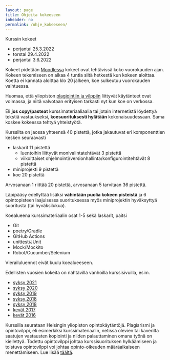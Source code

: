 ```yaml
---
layout: page
title: Ohjeita kokeeseen
inheader: no
permalink: /ohje_kokeeseen/
---
```


Kurssin kokeet

- perjantai 25.3.2022
- torstai 29.4.2022
- perjantai 3.6.2022

Kokeet pidetään [Moodlessa](https://moodle.helsinki.fi/course/view.php?id=46773) kokeet ovat tehtävissä koko vuorokauden ajan. Kokeen tekemiseen on aikaa 4 tuntia siitä hetkestä kun kokeen aloittaa. Koetta ei kannata aloittaa klo 20 jälkeen, koe sulkeutuu vuorokauden vaihtuessa.

Huomaa, että yliopiston [plagiointiin ja vilppiin](https://studies.helsinki.fi/ohjeet/artikkeli/mita-ovat-vilppi-ja-plagiointi) liittyvät käytänteet ovat voimassa, ja niitä valvotaan erityisen tarkasti nyt kun koe on verkossa.

Eli **jos copy/pasteat** kurssimateriaaliaalia tai jotain internetistä löydettyä tekstiä vastaukseksi, **koesuorituksesti hylätään** kokonaisuudessaan. Sama koskee kokeessa tehtyä yhteistyötä.

Kurssilta on jaossa yhteensä 40 pistettä, jotka jakautuvat eri komponenttien kesken seuraavasti

- laskarit 11 pistettä
  - luentoihin liittyvät monivalintatehtävät 3 pistettä
  - viikoittaiset ohjelmointi/versionhallinta/konfigurointitehtävät 8 pistettä
- miniprojekti 9 pistettä
- koe 20 pistettä

Arvosanaan 1 riittää 20 pistettä, arvosanaan 5 tarvitaan 36 pistettä.

Läpipääsy edellyttää lisäksi **vähintään puolia kokeen pisteistä** ja 6 opintopisteen laajuisessa suorituksessa myös miniprojektin hyväksyttyä suoritusta (tai hyväksilukua).

Koealueena kurssimateriaalin osat 1-5 sekä laskarit, paitsi

- Git
- poetry/Gradle
- GitHub Actions
- unittest/JUnit
- Mock/Mockito
- Robot/Cucumber/Selenium

Vierailuluennot eivät kuulu koealueeseen.

Edellisten vuosien kokeita on nähtävillä vanhoilla kurssisivuilla, esim.

- [syksy 2021](https://ohjelmistotuotanto-hy.github.io/koe2021/)
- [syksy 2020](https://ohjelmistotuotanto-hy.github.io/koe2020/)
- [syksy 2019](https://github.com/mluukkai/ohjelmistotuotanto2019)
- [syksy 2018](https://github.com/mluukkai/Ohjelmistotuotanto2018)
- [syksy 2018](https://github.com/mluukkai/ohjelmistotuotanto2017)
- [kevät 2017](https://github.com/mluukkai/ohtu2017)
- [kevät 2016](https://github.com/mluukkai/ohtu2016)

Kurssilla seurataan Helsingin yliopiston opintokäytäntöjä. Plagiarismi ja opintovilppi, eli esimerkiksi kurssimateriaalin, netissä olevien tai kaverilta saatujen vastausten kopiointi ja niiden palauttaminen omana työnä on kiellettyä. Todettu opintovilppi johtaa kurssisuorituksen hylkäämiseen ja toistuva opintovilppi voi johtaa opinto-oikeuden määräaikaiseen menettämiseen. Lue lisää [täältä](https://guide.student.helsinki.fi/fi/artikkeli/mita-ovat-vilppi-ja-plagiointi).
